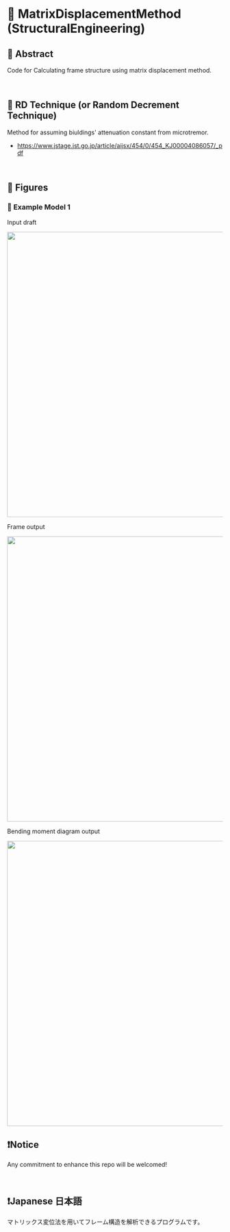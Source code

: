 # 💖 MatrixDisplacementMethod (StructuralEngineering)

## 🌟 Abstract

Code for Calculating frame structure using matrix displacement method.





<br>

## 🌟 RD Technique (or Random Decrement Technique)

Method for assuming biuldings' attenuation constant from microtremor.

* https://www.jstage.jst.go.jp/article/aijsx/454/0/454_KJ00004086057/_pdf







<br>

## 🌟 Figures

### 🎇 Example Model 1

Input draft

<img name="" src="https://github.com/aki32/aki32-utilities/raw/main/9_Assets/A10_MDM_ExampleModel1-1.jpg" width="666">

Frame output

<img name="" src="https://github.com/aki32/aki32-utilities/raw/main/9_Assets/A10_MDM_ExampleModel1-2.png" width="666">

Bending moment diagram output

<img name="" src="https://github.com/aki32/aki32-utilities/raw/main/9_Assets/A10_MDM_ExampleModel1-3.png" width="666">








<br>

## ❗Notice

Any commitment to enhance this repo will be welcomed!





<br>

## ❗Japanese 日本語

マトリックス変位法を用いてフレーム構造を解析できるプログラムです。





<br>
